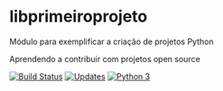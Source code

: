 # libprimeiroprojeto
Módulo para exemplificar a criação de projetos Python

Aprendendo a contribuir com projetos open source

[![Build Status](https://travis-ci.org/DanielEliaSimoes/libprimeiroprojeto.svg?branch=master)](https://travis-ci.org/DanielEliaSimoes/libprimeiroprojeto)
[![Updates](https://pyup.io/repos/github/DanielEliaSimoes/libprimeiroprojeto/shield.svg)](https://pyup.io/repos/github/DanielEliaSimoes/libprimeiroprojeto/)
[![Python 3](https://pyup.io/repos/github/DanielEliaSimoes/libprimeiroprojeto/python-3-shield.svg)](https://pyup.io/repos/github/DanielEliaSimoes/libprimeiroprojeto/)
